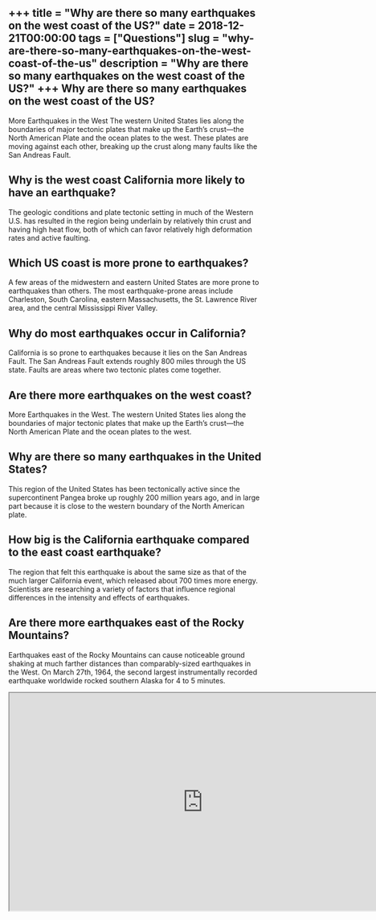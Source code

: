 +++
title = "Why are there so many earthquakes on the west coast of the US?"
date = 2018-12-21T00:00:00
tags = ["Questions"]
slug = "why-are-there-so-many-earthquakes-on-the-west-coast-of-the-us"
description = "Why are there so many earthquakes on the west coast of the US?"
+++
Why are there so many earthquakes on the west coast of the US?
--------------------------------------------------------------

More Earthquakes in the West The western United States lies along the boundaries of major tectonic plates that make up the Earth’s crust—the North American Plate and the ocean plates to the west. These plates are moving against each other, breaking up the crust along many faults like the San Andreas Fault.

Why is the west coast California more likely to have an earthquake?
-------------------------------------------------------------------

The geologic conditions and plate tectonic setting in much of the Western U.S. has resulted in the region being underlain by relatively thin crust and having high heat flow, both of which can favor relatively high deformation rates and active faulting.

Which US coast is more prone to earthquakes?
--------------------------------------------

A few areas of the midwestern and eastern United States are more prone to earthquakes than others. The most earthquake-prone areas include Charleston, South Carolina, eastern Massachusetts, the St. Lawrence River area, and the central Mississippi River Valley.

Why do most earthquakes occur in California?
--------------------------------------------

California is so prone to earthquakes because it lies on the San Andreas Fault. The San Andreas Fault extends roughly 800 miles through the US state. Faults are areas where two tectonic plates come together.

Are there more earthquakes on the west coast?
---------------------------------------------

More Earthquakes in the West. The western United States lies along the boundaries of major tectonic plates that make up the Earth’s crust—the North American Plate and the ocean plates to the west.

Why are there so many earthquakes in the United States?
-------------------------------------------------------

This region of the United States has been tectonically active since the supercontinent Pangea broke up roughly 200 million years ago, and in large part because it is close to the western boundary of the North American plate.

How big is the California earthquake compared to the east coast earthquake?
---------------------------------------------------------------------------

The region that felt this earthquake is about the same size as that of the much larger California event, which released about 700 times more energy. Scientists are researching a variety of factors that influence regional differences in the intensity and effects of earthquakes.

Are there more earthquakes east of the Rocky Mountains?
-------------------------------------------------------

Earthquakes east of the Rocky Mountains can cause noticeable ground shaking at much farther distances than comparably-sized earthquakes in the West. On March 27th, 1964, the second largest instrumentally recorded earthquake worldwide rocked southern Alaska for 4 to 5 minutes.

<iframe allow="accelerometer; autoplay; clipboard-write; encrypted-media; gyroscope; picture-in-picture" allowfullscreen="" class="__youtube_prefs__  epyt-is-override  no-lazyload" data-no-lazy="1" data-origheight="433" data-origwidth="770" data-skipgform_ajax_framebjll="" height="433" id="_ytid_26709" loading="lazy" src="https://www.youtube.com/embed/srDsF8h5JPE?enablejsapi=1&autoplay=0&cc_load_policy=0&cc_lang_pref=&iv_load_policy=1&loop=0&modestbranding=0&rel=1&fs=1&playsinline=0&autohide=2&theme=dark&color=red&controls=1&" title="YouTube player" width="770"></iframe>